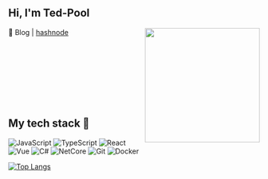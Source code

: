 <h2> Hi, I'm Ted-Pool</h2>
<img align='right' src="https://media.giphy.com/media/kwCLw42hH2cxvIywIi/giphy.gif" width="230">

📂 Blog | [hashnode](https://ted-projects.com)

<br /><br /><br /><br /><br /><br /><br />
<h2> My tech stack 🚀 </h2>

![JavaScript](https://img.shields.io/badge/-JavaScript-%23F7DF1C?style=for-the-badge&logo=javascript&logoColor=000000&labelColor=%23F7DF1C&color=%23FFCE5A)
![TypeScript](https://img.shields.io/badge/-TypeScript-007ACC?style=for-the-badge&logo=typescript&logoColor=white)
![React](https://img.shields.io/badge/-React-222222?style=for-the-badge&logo=react)
![Vue](https://img.shields.io/badge/-Vue-222222?style=for-the-badge&logo=vuedotjs)
![C#](https://img.shields.io/badge/-C%23-903ba7?style=for-the-badge&logo=csharp)
![NetCore](https://img.shields.io/badge/-NetCore-592c8d?style=for-the-badge&logo=dotnet)
![Git](https://img.shields.io/badge/-Git-F05032?style=for-the-badge&logo=git&logoColor=ffffff)
![Docker](https://img.shields.io/badge/-Docker-46a2f1?style=for-the-badge&logo=docker&logoColor=ffffff)

[![Top Langs](https://github-readme-stats.vercel.app/api/top-langs/?username=devtedlee&layout=donut-vertical)](https://github.com/anuraghazra/github-readme-stats)
